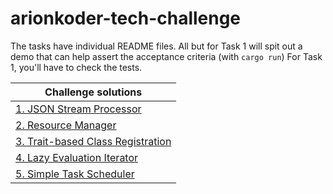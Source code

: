 # arionkoder-tech-challenge

The tasks have individual README files.
All but for Task 1 will spit out a demo that can help assert the acceptance criteria (with `cargo run`)
For Task 1, you'll have to check the tests.

| Challenge solutions |
|------|
| [1. JSON Stream Processor](task__1/) |
| [2. Resource Manager](task__2/) |
| [3. Trait-based Class Registration](task__3/) |
| [4. Lazy Evaluation Iterator](task__4/) |
| [5. Simple Task Scheduler](task__5/) |
